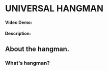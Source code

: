 # UNIVERSAL HANGMAN
#### Video Demo: 
#### Description: 

## About the hangman.
### What's hangman?








